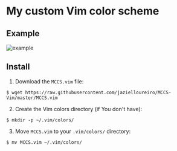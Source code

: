 # My custom Vim color scheme

## Example

![example](https://i.ibb.co/X3YTC9T/example-Vim.png)

## Install

1. Download the `MCCS.vim` file:

`$ wget https://raw.githubusercontent.com/jazielloureiro/MCCS-Vim/master/MCCS.vim`

2. Create the Vim colors directory (if You don't have):

`$ mkdir -p ~/.vim/colors/`

3. Move `MCCS.vim` to your `.vim/colors/` directory:

`$ mv MCCS.vim ~/.vim/colors/`
